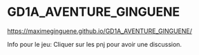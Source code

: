 # GD1A_AVENTURE_GINGUENE


 https://maximeginguene.github.io/GD1A_AVENTURE_GINGUENE/
 
 Info pour le jeu: Cliquer sur les pnj pour avoir une discussion.
